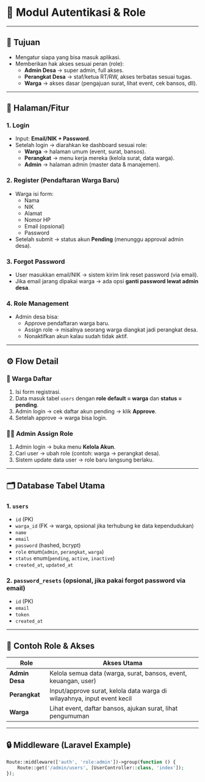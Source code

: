 # 🔑 Modul Autentikasi & Role

---

## 🎯 Tujuan
- Mengatur siapa yang bisa masuk aplikasi.  
- Memberikan hak akses sesuai peran (role):  
  - **Admin Desa** → super admin, full akses.  
  - **Perangkat Desa** → staf/ketua RT/RW, akses terbatas sesuai tugas.  
  - **Warga** → akses dasar (pengajuan surat, lihat event, cek bansos, dll).  

---

## 📱 Halaman/Fitur

### 1. Login
- Input: **Email/NIK + Password**.  
- Setelah login → diarahkan ke dashboard sesuai role:  
  - **Warga** → halaman umum (event, surat, bansos).  
  - **Perangkat** → menu kerja mereka (kelola surat, data warga).  
  - **Admin** → halaman admin (master data & manajemen).  

### 2. Register (Pendaftaran Warga Baru)
- Warga isi form:  
  - Nama  
  - NIK  
  - Alamat  
  - Nomor HP  
  - Email (opsional)  
  - Password  
- Setelah submit → status akun **Pending** (menunggu approval admin desa).  

### 3. Forgot Password
- User masukkan email/NIK → sistem kirim link reset password (via email).  
- Jika email jarang dipakai warga → ada opsi **ganti password lewat admin desa**.  

### 4. Role Management
- Admin desa bisa:  
  - Approve pendaftaran warga baru.  
  - Assign role → misalnya seorang warga diangkat jadi perangkat desa.  
  - Nonaktifkan akun kalau sudah tidak aktif.  

---

## ⚙️ Flow Detail

### 🧑 Warga Daftar
1. Isi form registrasi.  
2. Data masuk tabel `users` dengan **role default = warga** dan **status = pending**.  
3. Admin login → cek daftar akun pending → klik **Approve**.  
4. Setelah approve → warga bisa login.  

### 👨‍💻 Admin Assign Role
1. Admin login → buka menu **Kelola Akun**.  
2. Cari user → ubah role (contoh: warga → perangkat desa).  
3. Sistem update data user → role baru langsung berlaku.  

---

## 🗂️ Database Tabel Utama

### 1. `users`
- `id` (PK)  
- `warga_id` (FK → warga, opsional jika terhubung ke data kependudukan)  
- `name`  
- `email`  
- `password` (hashed, bcrypt)  
- `role` enum(`admin`, `perangkat`, `warga`)  
- `status` enum(`pending`, `active`, `inactive`)  
- `created_at`, `updated_at`  

### 2. `password_resets` (opsional, jika pakai forgot password via email)
- `id` (PK)  
- `email`  
- `token`  
- `created_at`  

---

## 🔑 Contoh Role & Akses

| Role           | Akses Utama                                                                 |
|----------------|-----------------------------------------------------------------------------|
| **Admin Desa** | Kelola semua data (warga, surat, bansos, event, keuangan, user)            |
| **Perangkat**  | Input/approve surat, kelola data warga di wilayahnya, input event kecil     |
| **Warga**      | Lihat event, daftar bansos, ajukan surat, lihat pengumuman                  |

---

## 🔒 Middleware (Laravel Example)

```php
Route::middleware(['auth', 'role:admin'])->group(function () {
    Route::get('/admin/users', [UserController::class, 'index']);
});
